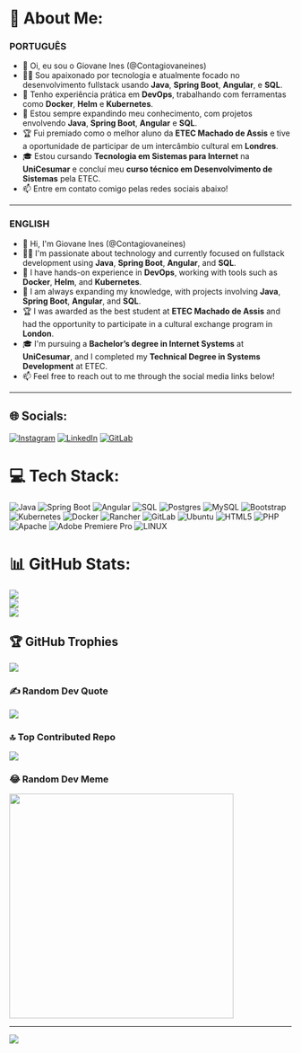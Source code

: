 # 💫 About Me:
### PORTUGUÊS

- 👋 Oi, eu sou o Giovane Ines (@Contagiovaneines)
- 👨‍💻 Sou apaixonado por tecnologia e atualmente focado no desenvolvimento fullstack usando **Java**, **Spring Boot**, **Angular**, e **SQL**.
- 🚀 Tenho experiência prática em **DevOps**, trabalhando com ferramentas como **Docker**, **Helm** e **Kubernetes**.
- 🌱 Estou sempre expandindo meu conhecimento, com projetos envolvendo **Java**, **Spring Boot**, **Angular** e **SQL**.
- 🏆 Fui premiado como o melhor aluno da **ETEC Machado de Assis** e tive a oportunidade de participar de um intercâmbio cultural em **Londres**.
- 🎓 Estou cursando **Tecnologia em Sistemas para Internet** na **UniCesumar** e concluí meu **curso técnico em Desenvolvimento de Sistemas** pela ETEC.
- 📫 Entre em contato comigo pelas redes sociais abaixo!

---

### ENGLISH

- 👋 Hi, I'm Giovane Ines (@Contagiovaneines)
- 👨‍💻 I'm passionate about technology and currently focused on fullstack development using **Java**, **Spring Boot**, **Angular**, and **SQL**.
- 🚀 I have hands-on experience in **DevOps**, working with tools such as **Docker**, **Helm**, and **Kubernetes**.
- 🌱 I am always expanding my knowledge, with projects involving **Java**, **Spring Boot**, **Angular**, and **SQL**.
- 🏆 I was awarded as the best student at **ETEC Machado de Assis** and had the opportunity to participate in a cultural exchange program in **London**.
- 🎓 I'm pursuing a **Bachelor’s degree in Internet Systems** at **UniCesumar**, and I completed my **Technical Degree in Systems Development** at ETEC.
- 📫 Feel free to reach out to me through the social media links below!

---



## 🌐 Socials:
[![Instagram](https://img.shields.io/badge/Instagram-%23E4405F.svg?logo=Instagram&logoColor=white)](https://instagram.com/giovane_ines) [![LinkedIn](https://img.shields.io/badge/LinkedIn-%230077B5.svg?logo=linkedin&logoColor=white)](https://www.linkedin.com/in/giovane-ines) 
[![GitLab](https://img.shields.io/badge/gitlab-%23181717.svg?style=for-the-badge&logo=gitlab&logoColor=white)](https://gitlab.com/contatogiovaneines) 


# 💻 Tech Stack:
![Java](https://img.shields.io/badge/Java-%23ED8B00.svg?style=for-the-badge&logo=java&logoColor=white)
![Spring Boot](https://img.shields.io/badge/Spring_Boot-%236DB33F.svg?style=for-the-badge&logo=spring&logoColor=white)
![Angular](https://img.shields.io/badge/Angular-DD0031?style=for-the-badge&logo=angular&logoColor=white)
![SQL](https://img.shields.io/badge/SQL-%230074BA.svg?style=for-the-badge&logo=sql&logoColor=white)
![Postgres](https://img.shields.io/badge/postgres-%23316192.svg?style=for-the-badge&logo=postgresql&logoColor=white)
![MySQL](https://img.shields.io/badge/mysql-%2300f.svg?style=for-the-badge&logo=mysql&logoColor=white)
![Bootstrap](https://img.shields.io/badge/bootstrap-%23563D7C.svg?style=for-the-badge&logo=bootstrap&logoColor=white)
![Kubernetes](https://img.shields.io/badge/kubernetes-%23326ce5.svg?style=for-the-badge&logo=kubernetes&logoColor=white)
![Docker](https://img.shields.io/badge/docker-%230db7ed.svg?style=for-the-badge&logo=docker&logoColor=white)
![Rancher](https://img.shields.io/badge/rancher-%230075A8.svg?style=for-the-badge&logo=rancher&logoColor=white)
![GitLab](https://img.shields.io/badge/gitlab-%23181717.svg?style=for-the-badge&logo=gitlab&logoColor=white)
![Ubuntu](https://img.shields.io/badge/Ubuntu-E95420?style=for-the-badge&logo=ubuntu&logoColor=white)
![HTML5](https://img.shields.io/badge/html5-%23E34F26.svg?style=for-the-badge&logo=html5&logoColor=white)
![PHP](https://img.shields.io/badge/php-%23777BB4.svg?style=for-the-badge&logo=php&logoColor=white)
![Apache](https://img.shields.io/badge/apache-%23D42029.svg?style=for-the-badge&logo=apache&logoColor=white)
![Adobe Premiere Pro](https://img.shields.io/badge/Adobe%20Premiere%20Pro-9999FF.svg?style=for-the-badge&logo=Adobe%20Premiere%20Pro&logoColor=white)
![LINUX](https://img.shields.io/badge/Linux-FCC624?style=for-the-badge&logo=linux&logoColor=black)


# 📊 GitHub Stats:
![](https://github-readme-stats.vercel.app/api?username=Contagiovaneines&theme=dark&hide_border=false&include_all_commits=false&count_private=false)<br/>
![](https://github-readme-streak-stats.herokuapp.com/?user=Contagiovaneines&theme=dark&hide_border=false)<br/>
![](https://github-readme-stats.vercel.app/api/top-langs/?username=Contagiovaneines&theme=dark&hide_border=false&include_all_commits=false&count_private=false&layout=compact)

## 🏆 GitHub Trophies
![](https://github-profile-trophy.vercel.app/?username=Contagiovaneines&theme=radical&no-frame=false&no-bg=true&margin-w=4)

### ✍️ Random Dev Quote
![](https://quotes-github-readme.vercel.app/api?type=horizontal&theme=radical)

### 🔝 Top Contributed Repo
![](https://github-contributor-stats.vercel.app/api?username=Contagiovaneines&limit=5&theme=dark&combine_all_yearly_contributions=true)

### 😂 Random Dev Meme
<img src='https://randommeme-five.vercel.app/' style="height: 400px;"/>

---
[![](https://visitcount.itsvg.in/api?id=Contagiovaneines&icon=0&color=0)](https://visitcount.itsvg.in)

<!-- Proudly created with GPRM ( https://gprm.itsvg.in ) -->
